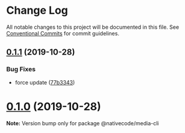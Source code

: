 # Change Log

All notable changes to this project will be documented in this file.
See [Conventional Commits](https://conventionalcommits.org) for commit guidelines.

## [0.1.1](https://git.nativecode.net/nativecode/media-clients/compare/@nativecode/media-cli@0.1.0...@nativecode/media-cli@0.1.1) (2019-10-28)


### Bug Fixes

* force update ([77b3343](https://git.nativecode.net/nativecode/media-clients/commits/77b33435d5b1a7a1c76d74ad085cf8c9940b0ec8))





# [0.1.0](https://git.nativecode.net/nativecode/media-clients/compare/@nativecode/media-cli@0.1.0-next.3...@nativecode/media-cli@0.1.0) (2019-10-28)

**Note:** Version bump only for package @nativecode/media-cli
